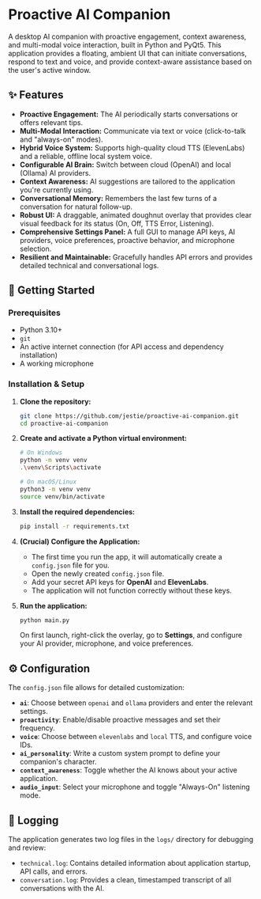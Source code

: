 # Proactive AI Companion

A desktop AI companion with proactive engagement, context awareness, and multi-modal voice interaction, built in Python and PyQt5. This application provides a floating, ambient UI that can initiate conversations, respond to text and voice, and provide context-aware assistance based on the user's active window.

 <!-- Or a real screenshot of your app! -->

## ✨ Features

- **Proactive Engagement:** The AI periodically starts conversations or offers relevant tips.
- **Multi-Modal Interaction:** Communicate via text or voice (click-to-talk and "always-on" modes).
- **Hybrid Voice System:** Supports high-quality cloud TTS (ElevenLabs) and a reliable, offline local system voice.
- **Configurable AI Brain:** Switch between cloud (OpenAI) and local (Ollama) AI providers.
- **Context Awareness:** AI suggestions are tailored to the application you're currently using.
- **Conversational Memory:** Remembers the last few turns of a conversation for natural follow-up.
- **Robust UI:** A draggable, animated doughnut overlay that provides clear visual feedback for its status (On, Off, TTS Error, Listening).
- **Comprehensive Settings Panel:** A full GUI to manage API keys, AI providers, voice preferences, proactive behavior, and microphone selection.
- **Resilient and Maintainable:** Gracefully handles API errors and provides detailed technical and conversational logs.

## 🚀 Getting Started

### Prerequisites

- Python 3.10+
- `git`
- An active internet connection (for API access and dependency installation)
- A working microphone

### Installation & Setup

1.  **Clone the repository:**
    ```bash
    git clone https://github.com/jestie/proactive-ai-companion.git
    cd proactive-ai-companion
    ```

2.  **Create and activate a Python virtual environment:**
    ```bash
    # On Windows
    python -m venv venv
    .\venv\Scripts\activate

    # On macOS/Linux
    python3 -m venv venv
    source venv/bin/activate
    ```

3.  **Install the required dependencies:**
    ```bash
    pip install -r requirements.txt
    ```

4.  **(Crucial) Configure the Application:**
    - The first time you run the app, it will automatically create a `config.json` file for you.
    - Open the newly created `config.json` file.
    - Add your secret API keys for **OpenAI** and **ElevenLabs**.
    - The application will not function correctly without these keys.

5.  **Run the application:**
    ```bash
    python main.py
    ```
    On first launch, right-click the overlay, go to **Settings**, and configure your AI provider, microphone, and voice preferences.

## ⚙️ Configuration

The `config.json` file allows for detailed customization:

- **`ai`**: Choose between `openai` and `ollama` providers and enter the relevant settings.
- **`proactivity`**: Enable/disable proactive messages and set their frequency.
- **`voice`**: Choose between `elevenlabs` and `local` TTS, and configure voice IDs.
- **`ai_personality`**: Write a custom system prompt to define your companion's character.
- **`context_awareness`**: Toggle whether the AI knows about your active application.
- **`audio_input`**: Select your microphone and toggle "Always-On" listening mode.

## 📝 Logging

The application generates two log files in the `logs/` directory for debugging and review:
- `technical.log`: Contains detailed information about application startup, API calls, and errors.
- `conversation.log`: Provides a clean, timestamped transcript of all conversations with the AI.